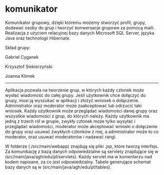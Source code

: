 # komunikator
Komunikator grupowy, dzięki któremu możemy stworzyć profil, grupy, dodawać osoby do grup i tworzyć konwersacje grupowe za pomocą maili. Realizacja z użyciem relacyjnej bazy danych Microsoft SQL Server, języka Java oraz technologii Hibernate.

Skład grupy:

Gabriel Cyganek

Krzysztof Siekierzyński

Joanna Klimek

-----

Aplikacja pozwala na tworzenie grup, w których każdy członek może wysłać wiadomość do całej grupy. Jeśli użytkownik chce dołączyć do grupy, musi ją wyszukać w aplikacji i złożyć wniosek o dołączenie. Administrator oraz moderator może zaakceptować lub odrzucić taki wniosek. Każdy użytkownik może przeglądać wiadomości danej grupy oraz wszystkie wiadomości z grup, do których należy.
Każdy użytkownik ma jedną z trzech ról w grupie, zwykły członek może tylko wysyłać i przeglądać wiadomości, moderator może akceptować wnioski o dołączenie do grupy oraz usuwać zwykłych członków z niej, a administrator może to co moderator, oraz usuwać moderatorów i nadawać rangi.

W folderze (./src/main/webapp) znajdują się pliki .jsp, które tworzą interfejs.
Za komunikację z bazą danych odpowiedzialne są servlety znajdujące się w (src/main/java/agh/edu/pl/servlets). Każdy servlet ma w komentarzu nad kodem napisane, za co jest odpowiedzialny.
Tabele generujące schemat bazy danych są w (src/main/java/agh/edu/pl/tables).
